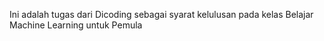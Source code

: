 Ini adalah tugas dari Dicoding sebagai syarat kelulusan pada kelas Belajar Machine Learning untuk Pemula
